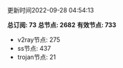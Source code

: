 更新时间2022-09-28 04:54:13

**总订阅: 73**
**总节点: 2682**
**有效节点: 733**
- v2ray节点: 275
- ss节点: 437
- trojan节点: 21
